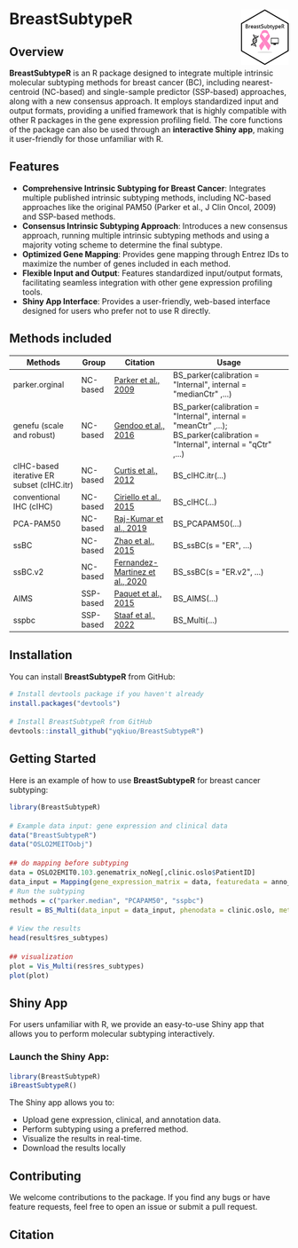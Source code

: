 # BreastSubtypeR <a href='https://github.com/yqkiuo/BreastSubtypeR.git'><img src='inst/ShinyBreastSubtypeR/logo.svg' align="right" height="100" /></a>

<!-- badges: start -->
<!-- badges: end -->

## Overview

**BreastSubtypeR** is an R package designed to integrate multiple intrinsic molecular subtyping methods for breast cancer (BC), including nearest-centroid (NC-based) and single-sample predictor (SSP-based) approaches, along with a new consensus approach. It employs standardized input and output formats, providing a unified framework that is highly compatible with other R packages in the gene expression profiling field. The core functions of the package can also be used through an **interactive Shiny app**, making it user-friendly for those unfamiliar with R. 

## Features
- **Comprehensive Intrinsic Subtyping for Breast Cancer**: Integrates multiple published intrinsic subtyping methods, including NC-based approaches like the original PAM50 (Parker et al., J Clin Oncol, 2009) and SSP-based methods.
- **Consensus Intrinsic Subtyping Approach**: Introduces a new consensus approach, running multiple intrinsic subtyping methods and using a majority voting scheme to determine the final subtype.
- **Optimized Gene Mapping**: Provides gene mapping through Entrez IDs to maximize the number of genes included in each method.
- **Flexible Input and Output**: Features standardized input/output formats, facilitating seamless integration with other gene expression profiling tools.
- **Shiny App Interface**: Provides a user-friendly, web-based interface designed for users who prefer not to use R directly.

## Methods included

| Methods | Group | Citation | Usage |
|-----------------|-----------------|-----------------|-----------------|
| parker.orginal   | NC-based   | [Parker et al., 2009](https://doi.org/10.1200/JCO.2008.18.1370)   | BS_parker(calibration = "Internal", internal = "medianCtr" ,...) |
| genefu (scale and robust)  | NC-based   |  [Gendoo et al., 2016](https://doi.org/10.1093/bioinformatics/btv693)  | BS_parker(calibration = "Internal", internal = "meanCtr" ,...); BS_parker(calibration = "Internal", internal = "qCtr" ,...) |
| cIHC-based iterative ER subset (cIHC.itr)    | NC-based    | [Curtis  et al., 2012](https://doi.org/10.1038/nature10983)  | BS_cIHC.itr(...) |
| conventional IHC (cIHC)    | NC-based    | [Ciriello et al., 2015](https://doi.org/10.1016/j.cell.2015.09.033)   | BS_cIHC(...) |
| PCA-PAM50   | NC-based    | [Raj-Kumar et al., 2019](https://doi.org/10.1038/s41598-019-44339-4)    |  BS_PCAPAM50(...) |
| ssBC    | NC-based    | [Zhao et al., 2015](https://doi.org/10.1186/s13058-015-0520-4) | BS_ssBC(s = "ER", ...) |
| ssBC.v2   | NC-based    | [Fernandez-Martinez  et al., 2020](https://doi.org/10.1200/JCO.20.01276)    | BS_ssBC(s = "ER.v2", ...) |
| AIMS   | SSP-based    | [Paquet et al., 2015](https://doi.org/10.1093/jnci/dju357)    | BS_AIMS(...) |
| sspbc        | SSP-based    | [Staaf et al., 2022](https://doi.org/10.1038/s41523-022-00465-3)   | BS_Multi(...) |



## Installation

You can install **BreastSubtypeR** from GitHub:

```R
# Install devtools package if you haven't already
install.packages("devtools")

# Install BreastSubtypeR from GitHub
devtools::install_github("yqkiuo/BreastSubtypeR")
```

## Getting Started

Here is an example of how to use **BreastSubtypeR** for breast cancer subtyping:
```R
library(BreastSubtypeR)

# Example data input: gene expression and clinical data
data("BreastSubtypeR")
data("OSLO2MEITOobj")

## do mapping before subtyping
data = OSLO2EMIT0.103.genematrix_noNeg[,clinic.oslo$PatientID]
data_input = Mapping(gene_expression_matrix = data, featuredata = anno_feature, impute = TRUE, verbose = TRUE )
# Run the subtyping
methods = c("parker.median", "PCAPAM50", "sspbc")
result = BS_Multi(data_input = data_input, phenodata = clinic.oslo, methods = methods, Subtype = TRUE)

# View the results
head(result$res_subtypes)

## visualization
plot = Vis_Multi(res$res_subtypes)
plot(plot)

```

## Shiny App
For users unfamiliar with R, we provide an easy-to-use Shiny app that allows you to perform molecular subtyping interactively.

### Launch the Shiny App:
```R
library(BreastSubtypeR)
iBreastSubtypeR()
```

The Shiny app allows you to:
- Upload gene expression, clinical, and annotation data.
- Perform subtyping using a preferred method.
- Visualize the results in real-time.
- Download the results locally


## Contributing
We welcome contributions to the package. If you find any bugs or have feature requests, feel free to open an issue or submit a pull request.

## Citation



